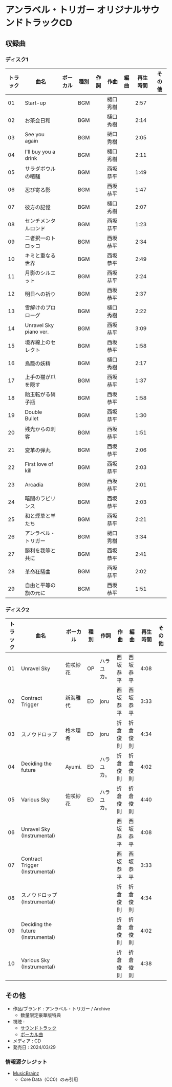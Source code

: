 # アンラベル・トリガー オリジナルサウンドトラックCD

## 収録曲

### ディスク1

| トラック | 曲名 | ボーカル | 種別 | 作詞 | 作曲 | 編曲 | 再生時間 | その他 |
|---|---|---|---|---|---|---|---|---|
| 01 | Start-up |  | BGM |  | 樋口秀樹 |  | 2:57 |  |
| 02 | お茶会日和 |  | BGM |  | 樋口秀樹 |  | 2:14 |  |
| 03 | See you again |  | BGM |  | 樋口秀樹 |  | 2:05 |  |
| 04 | I'll buy you a drink |  | BGM |  | 樋口秀樹 |  | 2:11 |  |
| 05 | サラダボウルの喧騒 |  | BGM |  | 西坂恭平 |  | 1:49 |  |
| 06 | 忍び寄る影 |  | BGM |  | 西坂恭平 |  | 1:47 |  |
| 07 | 彼方の記憶 |  | BGM |  | 樋口秀樹 |  | 2:07 |  |
| 08 | センチメンタルロンド |  | BGM |  | 西坂恭平 |  | 1:23 |  |
| 09 | 二者択一のトロッコ |  | BGM |  | 西坂恭平 |  | 2:34 |  |
| 10 | キミと重なる世界 |  | BGM |  | 西坂恭平 |  | 2:49 |  |
| 11 | 月影のシルエット |  | BGM |  | 西坂恭平 |  | 2:24 |  |
| 12 | 明日への祈り |  | BGM |  | 西坂恭平 |  | 2:37 |  |
| 13 | 雪解けのプロローグ |  | BGM |  | 樋口秀樹 |  | 2:22 |  |
| 14 | Unravel Sky piano ver. |  | BGM |  | 西坂恭平 |  | 3:09 |  |
| 15 | 境界線上のセレクト |  | BGM |  | 西坂恭平 |  | 1:58 |  |
| 16 | 鳥籠の妖精 |  | BGM |  | 樋口秀樹 |  | 2:17 |  |
| 17 | 上手の猫が爪を隠す |  | BGM |  | 西坂恭平 |  | 1:37 |  |
| 18 | 飴玉転がる硝子瓶 |  | BGM |  | 西坂恭平 |  | 1:58 |  |
| 19 | Double Bullet |  | BGM |  | 西坂恭平 |  | 1:30 |  |
| 20 | 残光からの刺客 |  | BGM |  | 西坂恭平 |  | 1:51 |  |
| 21 | 変革の弾丸 |  | BGM |  | 西坂恭平 |  | 2:06 |  |
| 22 | First love of kill |  | BGM |  | 西坂恭平 |  | 2:03 |  |
| 23 | Arcadia |  | BGM |  | 西坂恭平 |  | 2:01 |  |
| 24 | 暗闇のラビリンス |  | BGM |  | 西坂恭平 |  | 2:03 |  |
| 25 | 和と煙草と羊たち |  | BGM |  | 西坂恭平 |  | 2:21 |  |
| 26 | アンラベル・トリガー |  | BGM |  | 樋口秀樹 |  | 3:34 |  |
| 27 | 勝利を我等と共に |  | BGM |  | 西坂恭平 |  | 2:41 |  |
| 28 | 革命狂騒曲 |  | BGM |  | 西坂恭平 |  | 2:02 |  |
| 29 | 自由と平等の旗の元に |  | BGM |  | 西坂恭平 |  | 1:51 |  |

### ディスク2

| トラック | 曲名 | ボーカル | 種別 | 作詞 | 作曲 | 編曲 | 再生時間 | その他 |
|---|---|---|---|---|---|---|---|---|
| 01 | Unravel Sky | 佐咲紗花 | OP | ハラユカ。 | 西坂恭平 | 西坂恭平 | 4:08 |  |
| 02 | Contract Trigger | 新海雅代 | ED | joru | 西坂恭平 | 西坂恭平 | 3:33 |  |
| 03 | スノウドロップ | 柊木環希 | ED | joru | 折倉俊則 | 折倉俊則 | 4:34 |  |
| 04 | Deciding the future | Ayumi. | ED | ハラユカ。 | 折倉俊則 | 折倉俊則 | 4:02 |  |
| 05 | Various Sky | 佐咲紗花 | ED | ハラユカ。 | 折倉俊則 | 折倉俊則 | 4:40 |  |
| 06 | Unravel Sky (Instrumental) |  |  |  | 西坂恭平 | 西坂恭平 | 4:08 |  |
| 07 | Contract Trigger (Instrumental) |  |  |  | 西坂恭平 | 西坂恭平 | 3:33 |  |
| 08 | スノウドロップ (Instrumental) |  |  |  | 折倉俊則 | 折倉俊則 | 4:34 |  |
| 09 | Deciding the future (Instrumental) |  |  |  | 折倉俊則 | 折倉俊則 | 4:02 |  |
| 10 | Various Sky (Instrumental) |  |  |  | 折倉俊則 | 折倉俊則 | 4:38 |  |

## その他

- 作品/ブランド : アンラベル・トリガー / Archive
    - 数量限定豪華版特典
- 視聴 : 
    - [サウンドトラック](https://www.youtube.com/watch?v=X56o5V0VCyM)
    - [ボーカル曲](https://www.youtube.com/watch?v=2_w53BbA7hc)
- メディア : CD
- 発売日 : 2024/03/29

### 情報源クレジット

- [MusicBrainz](https://musicbrainz.org/release/658db4ed-6537-4439-b555-9160f58a2abf)
    - Core Data（CC0）のみ引用
